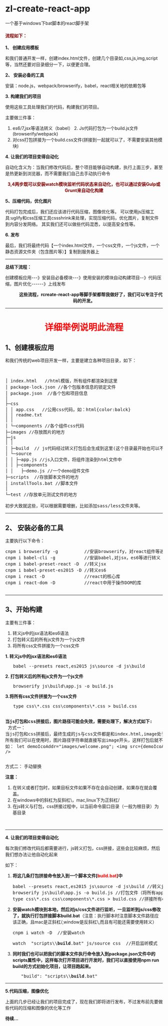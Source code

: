 # zl-create-react-app
一个基于windows下bat脚本的react脚手架

<h4><span style="color: #800000;">流程如下：</span></h4>
<strong>1、 创建应用模板</strong>

和我们普通开发一样，创建index.html文件，创建几个目录如,css,js,img,script等，当然还要对目录细分一下，以便更合理。

<strong>2、 安装必备的工具</strong>

安装：node.js，webpack/browserify，babel，react相关地的依赖包等

<strong>3. 构建我们的项目</strong>

使用这些工具处理我们的代码，构建我们的项目。

主要做三件事：
1. es6/7,jsx等语法转义（babel）
2. Js代码打包为一个build.js文件(browserify/webpack)  
3. 对css打包拼接为一个build.css文件(拼接到一起就可以了，不需要安装其他模块)

<strong>4. 让我们的项目变得自动化</strong>

自动化含义为：当我们修改代码后，整个项目能够自动构建，执行上面三步，甚至是热更新到浏览器，而不需要我们自己去手动执行命令
<p style="text-align: center;"><span style="color: #800000;"><strong>3,4两步既可以安装watch模块监听代码状态来自动化，也可以通过安装Gulp或Grunt来自动化构建</strong></span></p>

<strong>5、压缩代码，优化图片</strong>

代码打包完成后，我们还应该进行代码压缩，图像优化等。
可以使用js压缩工具:uglify和css压缩工具cssshrink来处理，实现压缩代码，优化图片，复制文件到内容分发网络。
其实我们还可以做些代码混悉，以提高安全性等。

<strong>6. 发布</strong>

最后，我们将最终代码【一个index.html文件，一个css文件，一个js文件，一个静态资源文件夹（包含图片等）】复制到服务器上

<hr />

<strong>总结下流程：</strong>

创建模板应用---》安装目必备模块---》使用安装的模块自动构建项目--》代码压缩，图片优化------》上线发布

<p style="text-align: center;">           <strong>这些流程，rcreate-react-app等脚手架都帮我做好了，我们可以专注于代码的开发。</strong></p>


<hr />

<h1 style="text-align: center;"><span style="color: #ff0000;">详细举例说明此流程</span></h1>
<h2>1、创建模板应用</h2>
和我们传统的web项目开发一样，主要是建立各种项目目录，如下：

&nbsp;
<pre>│ index.html   //html模版，所有组件都渲染到这里
│ package-lock.json //各个包版本信息的锁定文件
│ package.json  //各个包和项目信息
│ 
├─css 
│ │ app.css   //公用css代码，如：html{color:balck}
│ │ readme.txt
│ │ 
│ └─components //各个组件css代码
├─images //存放图片的地方
├─js
│ │ 
│ ├─build  // js代码经过转义打包后会生成到这里(这个目录最开始也可以不创建，在转义时，会自动生成的)
│ └─source 
│ │ ├─app.js //js入口文件，将组件渲染到html文件中 
│ │ ├─components
│ │   ├─demo.js //一个demo组件文件
├─scripts  //存放脚本文件的地方
│ installTools.bat //脚本文件
│ 
└─test //存放单元测试文件的地方

初步大致就这些，可以根据需要增删，比如添加sass/less文件夹等。</pre>

<hr />

<h2><strong>2、 安装必备的工具</strong></h2>
主要执行以下命令：
<pre>cnpm i browserify -g          //安装browserify，对react组件等进行打包（模块化解决方案之一，同webpack）
cnpm i babel-cli -g           //安装babel,对jsx，es6等进行转义
cnpm i babel-preset-react -D  //转义jsx
cnpm i babel-preset-es2015 -D //转义es6
cnpm i react -D               //react的核心库
cnpm i react-dom -D           //react中用于操作DOM的库

</pre>

<hr />

<h2>3、开始构建</h2>
主要有三件事：
<ol>
 	<li>转义js中的jsx语法和es6语法</li>
 	<li>打包转义后的所有js文件为一个js文件</li>
 	<li>将所有css文件拼接为一个css文件</li>
</ol>
<strong>1. 转义js中的jsx语法和es6语法 </strong>
<pre>   babel --presets react,es2015 js\source -d js\build</pre>
<strong>2. 打包转义后的所有js文件为一个js文件</strong>
<pre>   browserify js\build\app.js -o build.js</pre>
<strong>3.将所有css文件拼接为一个css文件</strong>
<pre>   type css\*.css css\components\*.css &gt; build.css

<strong>当js打包和css拼接后，图片路径可能会失效，需要处理下，解决方式如下:
</strong>
方式一：
当js打包和css拼接后，最终生成的js与css文件都是和index.html,image处于同一目录下，
所有我们可以在使用时，图片路径字符串就直接写出image开头，这样打包后就不会影响了。
如：
let demoIcoAddr="images/welcome.png";
&lt;img src={demoIcoAddr} /&gt;</pre>
方式二： 手动替换

<strong>注意：</strong>
<ol>
 	<li>在转义或者打包时，如果目标文件如果不存在会自动创建，如果存在就会覆盖。</li>
 	<li>在windows中的斜杠为反斜杠\，mac,linux下为正斜杠/</li>
 	<li>在js转义与打包，css拼接过程中，以当前命令窗口目录（一般为根目录）为基目录</li>
</ol>
&nbsp;

<hr />

<strong>4. 让我们的项目变得自动化</strong>

每次我们修改代码后都需要进行，js转义打包，css拼接，这些会比较麻烦，然后我们想办法让他自动化起来

如下：
<ol>
 	<li><strong>将这几条打包拼接命令放入到一个脚本文件[<span style="color: #800000;"><span style="color: #ff0000;">build.bat</span>]</span>中</strong>
<pre>
babel --presets react,es2015 js\source -d js\build //转义js文件
browserify js\build\app.js -o build.js //打包文件（将所有app.js文件依赖的js模块全部打包到一个文件中）
type css\*.css css\components\*.css &gt; build.css //拼接所有css文件为一个文件</pre>
</li>
 	<li><strong><strong>安装watch模块到本地，然后对js/css文件进行监听，一旦监听到js/css修改了，就执行打包拼接脚本build.bat</strong></strong>（注意：执行脚本时注意脚本文件路径应该正确，且mac是正斜杠/,window是反斜杠\,而且有可能还需要使用转义）
<pre>cnpm i watch -D  //安装watch</pre>
<pre>watch  "scripts\\<strong>build</strong>.bat" js/source css  //开启监听模式</pre>
</li>
 	<li><strong>同时我们也可以把我们的脚本文件执行命令放入到package.json文件中的scripts属性中，这样每次打开项目进行开发时，我们可以直接使用npm run build的方式初始化项目，让项目跑起来。</strong></li>
</ol>
<pre>      "build": "scripts\\<strong>build</strong>.bat"</pre>

<hr />

<strong>5.代码压缩，图像优化</strong>

上面的几步已经让我们的项目完成了，现在我们即将进行发布，不过发布前先要做些代码的压缩和图像的优化等工作

<b>待续...</b>


